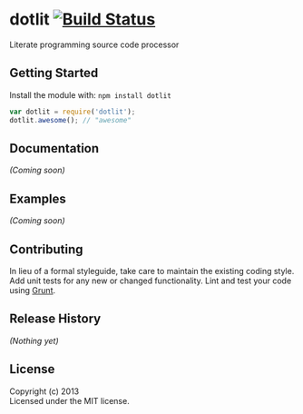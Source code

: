 # dotlit [![Build Status](https://secure.travis-ci.org/vagrant/module.png?branch=master)](http://travis-ci.org/vagrant/module)

Literate programming source code processor

## Getting Started
Install the module with: `npm install dotlit`

```javascript
var dotlit = require('dotlit');
dotlit.awesome(); // "awesome"
```

## Documentation
_(Coming soon)_

## Examples
_(Coming soon)_

## Contributing
In lieu of a formal styleguide, take care to maintain the existing coding style. Add unit tests for any new or changed functionality. Lint and test your code using [Grunt](http://gruntjs.com/).

## Release History
_(Nothing yet)_

## License
Copyright (c) 2013   
Licensed under the MIT license.
